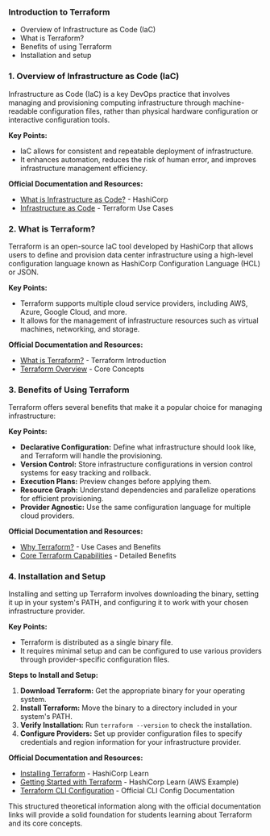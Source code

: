 ### Introduction to Terraform

- Overview of Infrastructure as Code (IaC)
- What is Terraform?
- Benefits of using Terraform
- Installation and setup


### 1. Overview of Infrastructure as Code (IaC)

Infrastructure as Code (IaC) is a key DevOps practice that involves managing and provisioning computing infrastructure through machine-readable configuration files, rather than physical hardware configuration or interactive configuration tools.

**Key Points:**

- IaC allows for consistent and repeatable deployment of infrastructure.
- It enhances automation, reduces the risk of human error, and improves infrastructure management efficiency.

**Official Documentation and Resources:**

- [What is Infrastructure as Code?](https://www.hashicorp.com/resources/what-is-infrastructure-as-code) - HashiCorp
- [Infrastructure as Code](https://www.terraform.io/intro/use-cases) - Terraform Use Cases

### 2. What is Terraform?

Terraform is an open-source IaC tool developed by HashiCorp that allows users to define and provision data center infrastructure using a high-level configuration language known as HashiCorp Configuration Language (HCL) or JSON.

**Key Points:**

- Terraform supports multiple cloud service providers, including AWS, Azure, Google Cloud, and more.
- It allows for the management of infrastructure resources such as virtual machines, networking, and storage.

**Official Documentation and Resources:**

- [What is Terraform?](https://www.terraform.io/intro) - Terraform Introduction
- [Terraform Overview](https://www.terraform.io/intro/core-concepts) - Core Concepts

### 3. Benefits of Using Terraform

Terraform offers several benefits that make it a popular choice for managing infrastructure:

**Key Points:**

- **Declarative Configuration:** Define what infrastructure should look like, and Terraform will handle the provisioning.
- **Version Control:** Store infrastructure configurations in version control systems for easy tracking and rollback.
- **Execution Plans:** Preview changes before applying them.
- **Resource Graph:** Understand dependencies and parallelize operations for efficient provisioning.
- **Provider Agnostic:** Use the same configuration language for multiple cloud providers.

**Official Documentation and Resources:**

- [Why Terraform?](https://www.terraform.io/intro/use-cases/why-terraform) - Use Cases and Benefits
- [Core Terraform Capabilities](https://www.terraform.io/intro/use-cases) - Detailed Benefits

### 4. Installation and Setup

Installing and setting up Terraform involves downloading the binary, setting it up in your system's PATH, and configuring it to work with your chosen infrastructure provider.

**Key Points:**

- Terraform is distributed as a single binary file.
- It requires minimal setup and can be configured to use various providers through provider-specific configuration files.

**Steps to Install and Setup:**

1. **Download Terraform:** Get the appropriate binary for your operating system.
2. **Install Terraform:** Move the binary to a directory included in your system's PATH.
3. **Verify Installation:** Run `terraform --version` to check the installation.
4. **Configure Providers:** Set up provider configuration files to specify credentials and region information for your infrastructure provider.

**Official Documentation and Resources:**

- [Installing Terraform](https://learn.hashicorp.com/tutorials/terraform/install-cli) - HashiCorp Learn
- [Getting Started with Terraform](https://learn.hashicorp.com/collections/terraform/aws-get-started) - HashiCorp Learn (AWS Example)
- [Terraform CLI Configuration](https://www.terraform.io/docs/cli/config/config-file.html) - Official CLI Config Documentation

This structured theoretical information along with the official documentation links will provide a solid foundation for students learning about Terraform and its core concepts.
